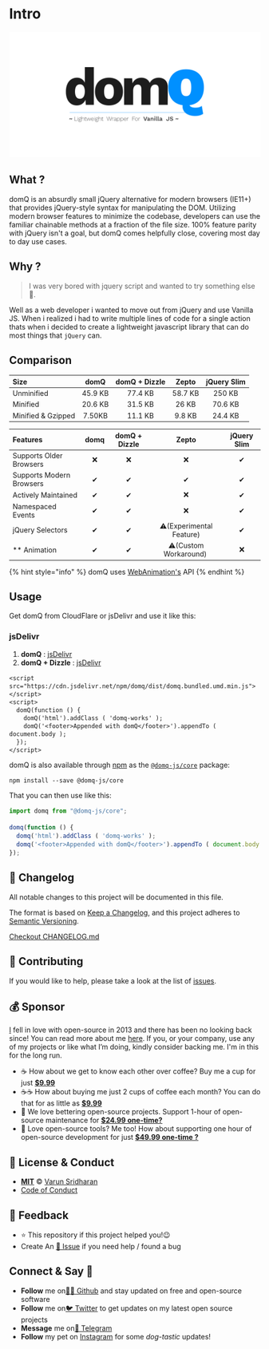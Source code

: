 # Intro

![](.gitbook/assets/banner.jpg)

## What ?

domQ is an absurdly small jQuery alternative for modern browsers \(IE11+\) that provides jQuery-style syntax for manipulating the DOM. Utilizing modern browser features to minimize the codebase, developers can use the familiar chainable methods at a fraction of the file size. 100% feature parity with jQuery isn't a goal, but domQ comes helpfully close, covering most day to day use cases.

## Why ?

> I was very bored with jquery script and wanted to try something else🙈.

Well as a web developer i wanted to move out from jQuery and use Vanilla JS. When i realized i had to write multiple lines of code for a single action thats when i decided to create a lightweight javascript library that can do most things that `jQuery` can.

## Comparison

| Size | domQ | domQ + Dizzle | Zepto | jQuery Slim |
| :--- | :---: | :---: | :---: | :---: |
| Unminified | 45.9 KB | 77.4 KB | 58.7 KB | 250 KB | 
| Minified | 20.6 KB | 31.5 KB | 26 KB | 70.6 KB |
| Minified & Gzipped | 7.50KB | 11.1 KB | 9.8 KB | 24.4 KB |

| Features | domq | domQ + Dizzle | Zepto | jQuery Slim |
| :--- | :---: | :---: | :---: | :---: |
| Supports Older Browsers | ❌ | ❌ | ❌ | ✔ |
| Supports Modern Browsers | ✔ | ✔ | ✔ | ✔ |
| Actively Maintained | ✔ | ✔ | ❌ | ✔ |
| Namespaced Events | ✔ | ✔ | ❌ | ✔ |
| jQuery Selectors | ✔ | ✔ | ⚠️\(Experimental Feature\) | ✔ |
| \*\* Animation | ✔ | ✔ | ⚠️\(Custom Workaround\) ️ | ❌ |

{% hint style="info" %}
 domQ uses [WebAnimation's](https://github.com/web-animations/web-animations-js) API
{% endhint %}

## Usage

Get domQ from CloudFlare or jsDelivr and use it like this:

### jsDelivr

1. **domQ** : [jsDelivr](https://cdn.jsdelivr.net/npm/@domq-js/core/dist/domq.standalone.umd.min.js)
2. **domQ + Dizzle** : [jsDelivr](https://cdn.jsdelivr.net/npm/@domq-js/core/dist/domq.bundled.umd.min.js)

```markup
<script src="https://cdn.jsdelivr.net/npm/domq/dist/domq.bundled.umd.min.js"></script>
<script>
  domQ(function () {
    domQ('html').addClass ( 'domq-works' );
    domQ('<footer>Appended with domQ</footer>').appendTo ( document.body );
  });
</script>
```

domQ is also available through [npm](https://npmjs.com/) as the [`@domq-js/core`](https://npmjs.com/package/domq) package:

```text
npm install --save @domq-js/core
```

That you can then use like this:

```javascript
import domq from "@domq-js/core";

domq(function () {
  domq('html').addClass ( 'domq-works' );
  domq('<footer>Appended with domQ</footer>').appendTo ( document.body );
});
```

## 📝 Changelog

All notable changes to this project will be documented in this file.

The format is based on [Keep a Changelog](https://keepachangelog.com/en/1.0.0/), and this project adheres to [Semantic Versioning](https://semver.org/spec/v2.0.0.html).

[Checkout CHANGELOG.md](https://github.com/domq-js/core/blob/docs/CHANGELOG.md)

## 🤝 Contributing

If you would like to help, please take a look at the list of [issues](https://github.com/domq-js/core/blob/docs/issues).

## 💰 Sponsor

[I](https://sva.onl/twitter/) fell in love with open-source in 2013 and there has been no looking back since! You can read more about me [here](https://sva.onl/website/). If you, or your company, use any of my projects or like what I’m doing, kindly consider backing me. I'm in this for the long run.

* ☕ How about we get to know each other over coffee? Buy me a cup for just [**$9.99**](https://sva.onl/buymeacoffee)
* ☕️☕️ How about buying me just 2 cups of coffee each month? You can do that for as little as [**$9.99**](https://sva.onl/buymeacoffee)
* 🔰 We love bettering open-source projects. Support 1-hour of open-source maintenance for [**$24.99 one-time?**](https://sva.onl/paypal)
* 🚀 Love open-source tools? Me too! How about supporting one hour of open-source development for just [**$49.99 one-time ?**](https://sva.onl/paypal)

## 📜 License & Conduct

* [**MIT**](https://github.com/domq-js/core/blob/docs/LICENSE) © [Varun Sridharan](https://github.com/domq-js/core/blob/docs/website)
* [Code of Conduct](https://github.com/domq-js/core/blob/docs/code-of-conduct.md)

## 📣 Feedback

* ⭐ This repository if this project helped you!😉
* Create An [🔧 Issue](https://github.com/domq-js/core/blob/docs/issues) if you need help / found a bug

## Connect & Say 👋

* **Follow** me on[👨‍💻 Github](https://sva.onl/github/) and stay updated on free and open-source software
* **Follow** me on[🐦 Twitter](https://sva.onl/twitter/) to get updates on my latest open source projects
* **Message** me on[📠 Telegram](https://sva.onl/telegram/)
* **Follow** my pet on [Instagram](https://www.instagram.com/sofythelabrador/) for some _dog-tastic_ updates!

